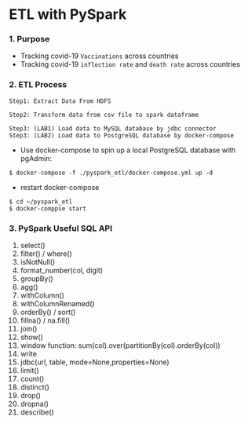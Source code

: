 # ETL with PySpark

### 1. Purpose 

* Tracking covid-19 `Vaccinations` across countries
* Tracking  covid-19 `inflection rate` and `death rate`  across countries

### 2. ETL Process

```
Step1: Extract Data From HDFS

Step2: Transform data from csv file to spark dataframe 

Step3: (LAB1) Load data to MySQL database by jdbc connector
Step3: (LAB2) Load data to PostgreSQL database by docker-compose 
```

* Use docker-compose to spin up a local PostgreSQL database with pgAdmin:

```docker
$ docker-compose -f ./pyspark_etl/docker-compose.yml up -d 
```

* restart docker-compose

```docker
$ cd ~/pyspark_etl
$ docker-comppse start
```

### 3. PySpark Useful SQL API 
1. select()
2. filter() / where()
3. isNotNull()
4. format_number(col, digit)
5. groupBy()
6. agg()
7. withColumn()
8. withColumnRenamed()
9. orderBy() / sort()
10. fillna() / na.fill()
11. join()
12. show()
13. window function: sum(col).over(partitionBy(col).orderBy(col))
14. write
15. jdbc(url, table, mode=None,properties=None)
16. limit()
17. count()
18. distinct()
19. drop()
20. dropna()
21. describe()
